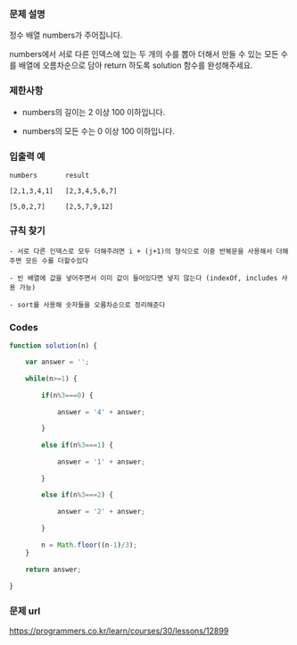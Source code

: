 ### 문제 설명

정수 배열 numbers가 주어집니다. 

numbers에서 서로 다른 인덱스에 있는 두 개의 수를 뽑아 더해서 만들 수 있는 모든 수를 배열에 오름차순으로 담아 return 하도록 solution 함수를 완성해주세요.


### 제한사항

- numbers의 길이는 2 이상 100 이하입니다.

- numbers의 모든 수는 0 이상 100 이하입니다.


### 입출력 예

```
numbers       result

[2,1,3,4,1]   [2,3,4,5,6,7]

[5,0,2,7]     [2,5,7,9,12]

```

### 규칙 찾기

```
- 서로 다른 인덱스로 모두 더해주려면 i + (j+1)의 형식으로 이중 반복문을 사용해서 더해주면 모든 수를 더할수있다

- 빈 배열에 값을 넣어주면서 이미 값이 들어있다면 넣지 않는다 (indexOf, includes 사용 가능)

- sort를 사용해 숫자들을 오름차순으로 정리해준다
```


### Codes

```js
function solution(n) {

    var answer = '';
    
    while(n>=1) {
    
        if(n%3===0) {
        
            answer = '4' + answer;
            
        }
        
        else if(n%3===1) {
        
            answer = '1' + answer;
            
        }
        
        else if(n%3===2) {
        
            answer = '2' + answer;
            
        }
        
        n = Math.floor((n-1)/3);
    }
    
    return answer;
    
}
```


### 문제 url

https://programmers.co.kr/learn/courses/30/lessons/12899

